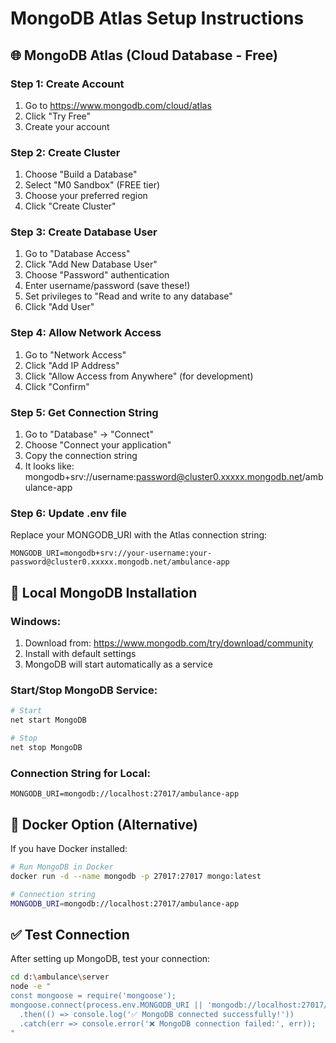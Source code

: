 # MongoDB Atlas Setup Instructions

## 🌐 MongoDB Atlas (Cloud Database - Free)

### Step 1: Create Account
1. Go to https://www.mongodb.com/cloud/atlas
2. Click "Try Free"
3. Create your account

### Step 2: Create Cluster
1. Choose "Build a Database"
2. Select "M0 Sandbox" (FREE tier)
3. Choose your preferred region
4. Click "Create Cluster"

### Step 3: Create Database User
1. Go to "Database Access"
2. Click "Add New Database User"
3. Choose "Password" authentication
4. Enter username/password (save these!)
5. Set privileges to "Read and write to any database"
6. Click "Add User"

### Step 4: Allow Network Access
1. Go to "Network Access"
2. Click "Add IP Address"
3. Click "Allow Access from Anywhere" (for development)
4. Click "Confirm"

### Step 5: Get Connection String
1. Go to "Database" → "Connect"
2. Choose "Connect your application"
3. Copy the connection string
4. It looks like: mongodb+srv://username:password@cluster0.xxxxx.mongodb.net/ambulance-app

### Step 6: Update .env file
Replace your MONGODB_URI with the Atlas connection string:
```
MONGODB_URI=mongodb+srv://your-username:your-password@cluster0.xxxxx.mongodb.net/ambulance-app
```

## 🔧 Local MongoDB Installation

### Windows:
1. Download from: https://www.mongodb.com/try/download/community
2. Install with default settings
3. MongoDB will start automatically as a service

### Start/Stop MongoDB Service:
```bash
# Start
net start MongoDB

# Stop  
net stop MongoDB
```

### Connection String for Local:
```
MONGODB_URI=mongodb://localhost:27017/ambulance-app
```

## 🐳 Docker Option (Alternative)

If you have Docker installed:
```bash
# Run MongoDB in Docker
docker run -d --name mongodb -p 27017:27017 mongo:latest

# Connection string
MONGODB_URI=mongodb://localhost:27017/ambulance-app
```

## ✅ Test Connection

After setting up MongoDB, test your connection:
```bash
cd d:\ambulance\server
node -e "
const mongoose = require('mongoose');
mongoose.connect(process.env.MONGODB_URI || 'mongodb://localhost:27017/ambulance-app')
  .then(() => console.log('✅ MongoDB connected successfully!'))
  .catch(err => console.error('❌ MongoDB connection failed:', err));
"
```
